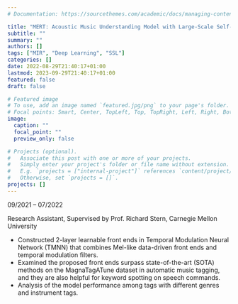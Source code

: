 ```yaml
---
# Documentation: https://sourcethemes.com/academic/docs/managing-content/

title: "MERT: Acoustic Music Understanding Model with Large-Scale Self-supervised TrainingCCF none"
subtitle: ""
summary: ""
authors: []
tags: ["MIR", "Deep Learning", "SSL"]
categories: []
date: 2022-08-29T21:40:17+01:00
lastmod: 2023-09-29T21:40:17+01:00
featured: false
draft: false

# Featured image
# To use, add an image named `featured.jpg/png` to your page's folder.
# Focal points: Smart, Center, TopLeft, Top, TopRight, Left, Right, BottomLeft, Bottom, BottomRight.
image:
  caption: ""
  focal_point: ""
  preview_only: false

# Projects (optional).
#   Associate this post with one or more of your projects.
#   Simply enter your project's folder or file name without extension.
#   E.g. `projects = ["internal-project"]` references `content/project/deep-learning/index.md`.
#   Otherwise, set `projects = []`.
projects: []
---
```

09/2021 – 07/2022

Research Assistant, Supervised by Prof. Richard Stern, Carnegie Mellon University
- Constructed 2-layer learnable front ends in Temporal Modulation Neural Network (TMNN) that combines
Mel-like data-driven front ends and temporal modulation filters.
- Examined the proposed front ends surpass state-of-the-art (SOTA) methods on the MagnaTagATune dataset in
automatic music tagging, and they are also helpful for keyword spotting on speech commands.
- Analysis of the model performance among tags with different genres and instrument tags.